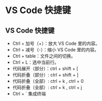# VS Code 快捷键

## VS Code 快捷键

- Ctrl + 加号（+）：放大 VS Code 里的内容。
- Ctrl + 减号（-）：缩小 VS Code 里的内容。
- Ctrl + table：文件之间的切换。
- Ctrl + L：选中当前行。
- 代码展开（部分）：ctrl + shift + [
- 代码折叠（部分）: ctrl + shift + ]
- 代码折叠（全部）: ctrl + k , ctrl + 0
- 代码折叠（全部）: ctrl + k , ctrl + j
- Ctrl + ` 集成终端
